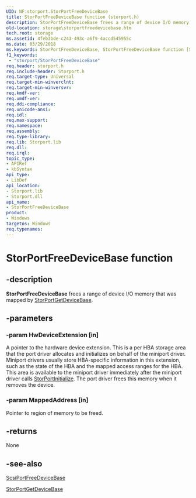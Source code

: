 ```yaml
---
UID: NF:storport.StorPortFreeDeviceBase
title: StorPortFreeDeviceBase function (storport.h)
description: StorPortFreeDeviceBase frees a range of device I/O memory that was mapped by StorPortGetDeviceBase.
old-location: storage\storportfreedevicebase.htm
tech.root: storage
ms.assetid: 4feb3bde-c243-493c-a6f9-4accd545955c
ms.date: 03/29/2018
ms.keywords: StorPortFreeDeviceBase, StorPortFreeDeviceBase function [Storage Devices], storage.storportfreedevicebase, storport/StorPortFreeDeviceBase, storprt_f8c3e4c6-8f38-4189-bdac-70c0c61e0f18.xml
f1_keywords:
 - "storport/StorPortFreeDeviceBase"
req.header: storport.h
req.include-header: Storport.h
req.target-type: Universal
req.target-min-winverclnt: 
req.target-min-winversvr: 
req.kmdf-ver: 
req.umdf-ver: 
req.ddi-compliance: 
req.unicode-ansi: 
req.idl: 
req.max-support: 
req.namespace: 
req.assembly: 
req.type-library: 
req.lib: Storport.lib
req.dll: 
req.irql: 
topic_type:
- APIRef
- kbSyntax
api_type:
- LibDef
api_location:
- Storport.lib
- Storport.dll
api_name:
- StorPortFreeDeviceBase
product:
- Windows
targetos: Windows
req.typenames: 
---
```


# StorPortFreeDeviceBase function


## -description


<b>StorPortFreeDeviceBase</b> frees a range of device I/O memory that was mapped by <a href="https://docs.microsoft.com/windows-hardware/drivers/ddi/storport/nf-storport-storportgetdevicebase">StorPortGetDeviceBase</a>.


## -parameters




### -param HwDeviceExtension [in]

A pointer to the hardware device extension. This is a per HBA storage area that the port driver allocates and initializes on behalf of the miniport driver. Miniport drivers usually store HBA-specific information in this extension, such as the state of the HBA and the mapped access ranges for the HBA. This area is available to the miniport driver immediately after the miniport driver calls <a href="https://docs.microsoft.com/windows-hardware/drivers/ddi/storport/nf-storport-storportinitialize">StorPortInitialize</a>. The port driver frees this memory when it removes the device. 


### -param MappedAddress [in]

Pointer to region of memory to be freed.


## -returns



None 




## -see-also




<a href="https://docs.microsoft.com/windows-hardware/drivers/ddi/srb/nf-srb-scsiportfreedevicebase">ScsiPortFreeDeviceBase</a>



<a href="https://docs.microsoft.com/windows-hardware/drivers/ddi/storport/nf-storport-storportgetdevicebase">StorPortGetDeviceBase</a>
 

 

